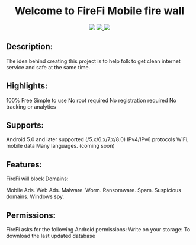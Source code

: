 <h1 align="center">Welcome to FireFi Mobile fire wall</h1>
<p align="center">
    <img src="https://img.shields.io/github/v/release/iven86/hosts" />
    <a href="https://github.com/iven86/hosts/blob/master/LICENSE">
        <img src="https://img.shields.io/github/license/iven86/hosts" />
    </a>
    <img src="https://img.shields.io/github/downloads/iven86/hosts/total" />
</p>

## Description:
The idea behind creating this project is to help folk to get clean internet service and safe at the same time.

## Highlights:
100% Free
Simple to use
No root required
No registration required
No tracking or analytics

## Supports:
Android 5.0 and later supported (/5.x/6.x/7.x/8.0)
IPv4/IPv6 protocols
WiFi, mobile data
Many languages. (coming soon)

## Features:
FireFi will block Domains:

Mobile Ads.
Web Ads.
Malware.
Worm.
Ransomware.
Spam.
Suspicious domains.
Windows spy.

## Permissions:
FireFi asks for the following Android permissions:
Write on your storage: To download the last updated database



